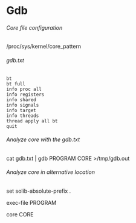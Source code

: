 # Gdb

###### Core file configuration

/proc/sys/kernel/core_pattern

###### gdb.txt

```
bt
bt full
info proc all
info registers
info shared
info signals
info target
info threads
thread apply all bt
quit
```

###### Analyze core with the gdb.txt

cat gdb.txt | gdb PROGRAM CORE >/tmp/gdb.out

###### Analyze core in alternative location

set solib-absolute-prefix .

exec-file PROGRAM

core CORE